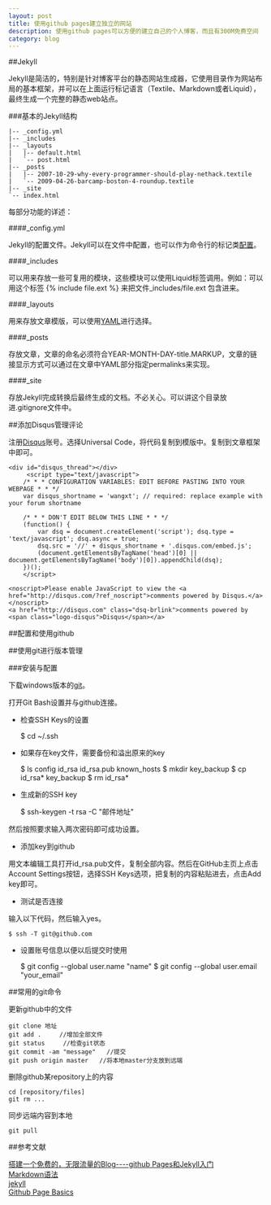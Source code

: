 ```yaml
---
layout: post
title: 使用github pages建立独立的网站
description: 使用github pages可以方便的建立自己的个人博客，而且有300M免费空间
category: blog
---
```


##Jekyll

Jekyll是简洁的，特别是针对博客平台的静态网站生成器，它使用目录作为网站布局的基本框架，并可以在上面运行标记语言（Textile、Markdown或者Liquid），最终生成一个完整的静态web站点。

###基本的Jekyll结构

    |-- _config.yml
    |-- _includes
    |-- _layouts
    |   |-- default.html
    |   `-- post.html
    |-- _posts
    |   |-- 2007-10-29-why-every-programmer-should-play-nethack.textile
    |   `-- 2009-04-26-barcamp-boston-4-roundup.textile
    |-- _site
    `-- index.html

每部分功能的详述：

####_config.yml

Jekyll的配置文件。Jekyll可以在文件中配置，也可以作为命令行的标记类[配置](http://jekyllcn.com/docs/configuration/)。

####_includes

可以用来存放一些可复用的模块，这些模块可以使用Liquid标签调用。例如：可以用这个标签  {% include file.ext %} 来把文件_includes/file.ext 包含进来。

####_layouts

用来存放文章模版，可以使用[YAML](http://jekyllcn.com/docs/frontmatter/)进行选择。

####_posts

存放文章，文章的命名必须符合YEAR-MONTH-DAY-title.MARKUP，文章的链接显示方式可以通过在文章中YAML部分指定permalinks来实现。

####_site

存放Jekyll完成转换后最终生成的文档。不必关心。可以讲这个目录放进.gitignore文件中。

##添加Disqus管理评论

注册[Disqus](http://disqus.com/)账号。选择Universal Code，将代码复制到模版中。复制到文章框架中即可。

    <div id="disqus_thread"></div>
         <script type="text/javascript">
        /* * * CONFIGURATION VARIABLES: EDIT BEFORE PASTING INTO YOUR WEBPAGE * * */
        var disqus_shortname = 'wangxt'; // required: replace example with your forum shortname

        /* * * DON'T EDIT BELOW THIS LINE * * */
        (function() {
            var dsq = document.createElement('script'); dsq.type = 'text/javascript'; dsq.async = true;
            dsq.src = '//' + disqus_shortname + '.disqus.com/embed.js';
            (document.getElementsByTagName('head')[0] || document.getElementsByTagName('body')[0]).appendChild(dsq);
        })();
        </script>
    
    <noscript>Please enable JavaScript to view the <a href="http://disqus.com/?ref_noscript">comments powered by Disqus.</a></noscript>
    <a href="http://disqus.com" class="dsq-brlink">comments powered by <span class="logo-disqus">Disqus</span></a>

##配置和使用github

##使用git进行版本管理

###安装与配置

下载windows版本的[git](http://git-scm.com/downloads)。

打开Git Bash设置并与github连接。

* 检查SSH Keys的设置

    $ cd ~/.ssh

* 如果存在key文件，需要备份和溢出原来的key

    $ ls
    config  id_rsa  id_rsa.pub  known_hosts
    $ mkdir key_backup
    $ cp id_rsa* key_backup
    $ rm id_rsa*

* 生成新的SSH key

    $ ssh-keygen -t rsa -C "邮件地址"

然后按照要求输入两次密码即可成功设置。

* 添加key到github

用文本编辑工具打开id_rsa.pub文件，复制全部内容。然后在GitHub主页上点击Account Settings按钮，选择SSH Keys选项，把复制的内容粘贴进去，点击Add key即可。

* 测试是否连接

输入以下代码，然后输入yes。

    $ ssh -T git@github.com

* 设置账号信息以便以后提交时使用

    $ git config --global user.name "name"
    $ git config --global user.email "your_email"
    
##常用的git命令

更新github中的文件

    git clone 地址
    git add .     //增加全部文件
    git status     //检查git状态
    git commit -am "message"   //提交
    git push origin master   //将本地master分支放到远端


删除github某repository上的内容

    cd [repository/files]
    git rm ...

同步远端内容到本地

    git pull

##参考文献

[搭建一个免费的，无限流量的Blog----github Pages和Jekyll入门](http://www.ruanyifeng.com/blog/2012/08/blogging_with_jekyll.html)  
[Markdown语法](http://zh.wikipedia.org/wiki/Markdown#.E5.88.97.E8.A1.A8)  
[jekyll](http://jekyllcn.com)  
[Github Page Basics](https://help.github.com/categories/20/articles)

